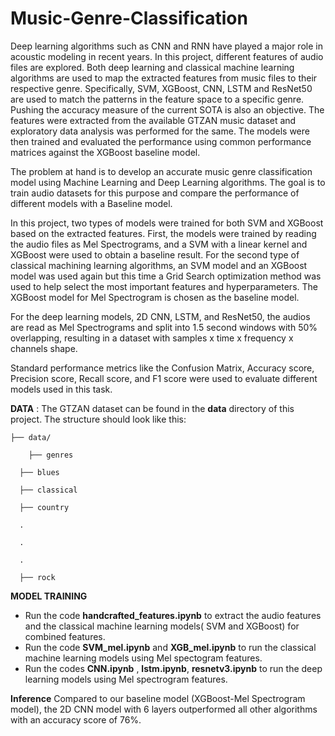 # Music-Genre-Classification
Deep learning algorithms such as CNN and RNN have played a major role in acoustic modeling in recent years. In this project, different features of audio files are explored. Both deep learning and classical machine learning algorithms are used to map the extracted features from music files to their respective genre.  Specifically, SVM, XGBoost, CNN, LSTM and ResNet50 are used to match the patterns in the feature space to a specific genre. Pushing the accuracy measure of the current SOTA is also an objective. The features were extracted from the available GTZAN music dataset and exploratory data analysis was performed for the same. The models were then trained and evaluated the performance using common performance matrices against the XGBoost baseline model.

The problem at hand is to develop an accurate music genre classification model using Machine Learning and Deep Learning algorithms. The goal is to train audio datasets for this purpose and compare the performance of different models with a Baseline model. 

In this project, two types of models were trained for both SVM and XGBoost based on the extracted features. First, the models were trained by reading the audio files as Mel Spectrograms, and a SVM with a linear kernel and XGBoost were used to obtain a baseline result. For the second type of classical machining learning algorithms, an SVM model and an XGBoost model was used again but this time a Grid Search optimization method was used to help select the most important features and hyperparameters. The XGBoost model for Mel Spectrogram is chosen as  the baseline model.

For the deep learning models, 2D CNN, LSTM, and ResNet50, the audios are read as Mel Spectrograms and split into 1.5 second windows with 50% overlapping, resulting in a dataset with samples x time x frequency x channels shape.

Standard performance metrics like the Confusion Matrix, Accuracy score, Precision score, Recall score, and F1 score were used to evaluate different models used in this task. 


**DATA** : The GTZAN dataset can be found in the **data** directory of this project. The structure should look like this:

    ├── data/

        ├── genres
   
      ├── blues
      
      ├── classical
      
      ├── country
      
      .
      
      .
      
      .
      
      ├── rock

**MODEL TRAINING**
- Run the code **handcrafted_features.ipynb** to extract the audio features and the classical machine learning models( SVM and XGBoost) for combined features.
- Run the code **SVM_mel.ipynb** and **XGB_mel.ipynb** to run the classical machine learning models using Mel spectogram features.
- Run the codes **CNN.ipynb** , **lstm.ipynb**, **resnetv3.ipynb** to run the deep learning models using Mel spectrogram features.

**Inference**
Compared to our baseline model (XGBoost-Mel Spectrogram model), the 2D CNN model with 6 layers outperformed all other algorithms with an accuracy score of 76%. 
